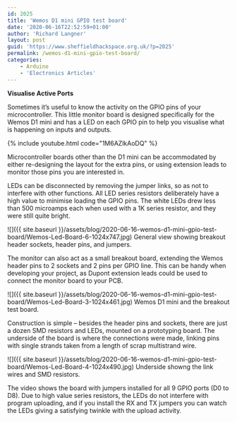 ```yaml
---
id: 2025
title: 'Wemos D1 mini GPIO test board'
date: '2020-06-16T22:52:59+01:00'
author: 'Richard Langner'
layout: post
guid: 'https://www.sheffieldhackspace.org.uk/?p=2025'
permalink: /wemos-d1-mini-gpio-test-board/
categories:
    - Arduino
    - 'Electronics Articles'
---
```


 **Visualise Active Ports**

Sometimes it’s useful to know the activity on the GPIO pins of your microcontroller. This little monitor board is designed specifically for the Wemos D1 mini and has a LED on each GPIO pin to help you visualise what is happening on inputs and outputs.

{% include youtube.html code="1M6AZlkAoDQ" %}

Microcontroller boards other than the D1 mini can be accommodated by either re-designing the layout for the extra pins, or using extension leads to monitor those pins you are interested in.

LEDs can be disconnected by removing the jumper links, so as not to interfere with other functions. All LED series resistors deliberately have a high value to minimise loading the GPIO pins. The white LEDs drew less than 500 microamps each when used with a 1K series resistor, and they were still quite bright.

![]({{ site.baseurl }}/assets/blog/2020-06-16-wemos-d1-mini-gpio-test-board/Wemos-Led-Board-6-1024x747.jpg)
General view showing breakout header sockets, header pins, and jumpers.

The monitor can also act as a small breakout board, extending the Wemos header pins to 2 sockets and 2 pins per GPIO line. This can be handy when developing your project, as Dupont extension leads could be used to connect the monitor board to your PCB.

![]({{ site.baseurl }}/assets/blog/2020-06-16-wemos-d1-mini-gpio-test-board/Wemos-Led-Board-3-1024x461.jpg)
Wemos D1 mini and the breakout test board.

Construction is simple – besides the header pins and sockets, there are just a dozen SMD resistors and LEDs, mounted on a prototyping board. The underside of the board is where the connections were made, linking pins with single strands taken from a length of scrap multistrand wire.

![]({{ site.baseurl }}/assets/blog/2020-06-16-wemos-d1-mini-gpio-test-board/Wemos-Led-Board-4-1024x490.jpg)
Underside showng the link wires and SMD resistors.

The video shows the board with jumpers installed for all 9 GPIO ports (D0 to D8). Due to high value series resistors, the LEDs do not interfere with program uploading, and if you install the RX and TX jumpers you can watch the LEDs giving a satisfying twinkle with the upload activity.